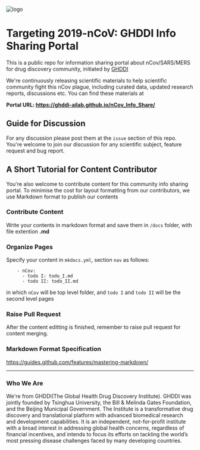![logo](http://www.ghddi.org/sites/all/themes/jjh/images/logob@2x.png)
# Targeting 2019-nCoV: GHDDI Info Sharing Portal
This is a public repo for information sharing portal about nCov/SARS/MERS for drug discovery community, initiated by [GHDDI](http://www.ghddi.org)

We're continuously releasing scientific materials to help scientific community fight this nCov plague, including curated data, updated research reports, discussions etc. You can find these materials at   

**Portal URL: https://ghddi-ailab.github.io/nCov_Info_Share/**

## Guide for Discussion
For any discussion please post them at the `issue` section of this repo. You're welcome to join our discussion for any scientific subject, feature request and bug report.

## A Short Tutorial for Content Contributor
You're also welcome to contribute content for this community info sharing portal. To minimise the cost for layout formatting from our contributors, we use Markdown format to publish our contents

### Contribute Content
Write your contents in markdown format and save them in `/docs` folder, with file extention **.md**

### Organize Pages
Specify your content in `mkdocs.yml`, section `nav` as follows:
```
    - nCov:
      - todo I: todo_I.md
      - todo II: todo_II.md
```
in which `nCov` will be top level folder, and `todo I` and `todo II` will be the second level pages

### Raise Pull Request
After the content editting is finished, remember to raise pull request for content merging.

### Markdown Format Specification
https://guides.github.com/features/mastering-markdown/

----
### Who We Are
We're from GHDDI(The Global Health Drug Discovery Institute). GHDDI was jointly founded by Tsinghua University, the Bill & Melinda Gates Foundation, and the Beijing Municipal Government. The Institute is a transformative drug discovery and translational platform with advanced biomedical research and development capabilities. It is an independent, not-for-profit institute with a broad interest in addressing global health concerns, regardless of financial incentives, and intends to focus its efforts on tackling the world’s most pressing disease challenges faced by many developing countries.